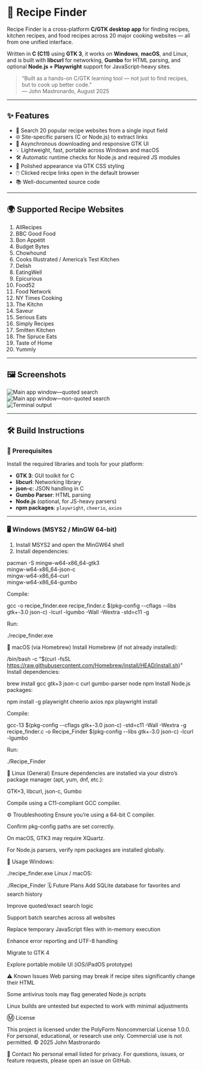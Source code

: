 # 🥘 Recipe Finder

Recipe Finder is a cross-platform **C/GTK desktop app** for finding recipes, kitchen recipes, and food recipes across 20 major cooking websites — all from one unified interface.  

Written in **C (C11)** using **GTK 3**, it works on **Windows**, **macOS**, and Linux, and is built with **libcurl** for networking, **Gumbo** for HTML parsing, and optional **Node.js + Playwright** support for JavaScript-heavy sites.

> “Built as a hands-on C/GTK learning tool — not just to find recipes, but to cook up better code.”  
> — John Mastronardo, August 2025

---

## ✨ Features

- 🔎 Search 20 popular recipe websites from a single input field  
- 🌐 Site-specific parsers (C or Node.js) to extract links  
- 🧵 Asynchronous downloading and responsive GTK UI  
- 💡 Lightweight, fast, portable across Windows and macOS  
- 🛠️ Automatic runtime checks for Node.js and required JS modules  
- 📜 Polished appearance via GTK CSS styling  
- 🖱️ Clicked recipe links open in the default browser  
- 📚 Well-documented source code  

---

## 🌍 Supported Recipe Websites

1. AllRecipes  
2. BBC Good Food  
3. Bon Appétit  
4. Budget Bytes  
5. Chowhound  
6. Cooks Illustrated / America’s Test Kitchen  
7. Delish  
8. EatingWell  
9. Epicurious  
10. Food52  
11. Food Network  
12. NY Times Cooking  
13. The Kitchn  
14. Saveur  
15. Serious Eats  
16. Simply Recipes  
17. Smitten Kitchen  
18. The Spruce Eats  
19. Taste of Home  
20. Yummly  

---

## 🖼️ Screenshots

![Main app window—quoted search](assets/Recipe_Finder_ScreenShot_1_App_Window_Quoted_Search.jpg)  
![Main app window—non-quoted search](assets/Recipe_Finder_ScreenShot_2_App_Window_NonQuoted_Search.jpg)  
![Terminal output](assets/Recipe_Finder_ScreenShot_3_Terminal_Window_Dialog.jpg)  

---

## 🛠️ Build Instructions

### 🔧 Prerequisites

Install the required libraries and tools for your platform:

- **GTK 3**: GUI toolkit for C  
- **libcurl**: Networking library  
- **json-c**: JSON handling in C  
- **Gumbo Parser**: HTML parsing  
- **Node.js** (optional, for JS-heavy parsers)  
- **npm packages**: `playwright`, `cheerio`, `axios`  

---

### 🖥️ Windows (MSYS2 / MinGW 64-bit)

1. Install MSYS2 and open the MinGW64 shell  
2. Install dependencies:

pacman -S mingw-w64-x86_64-gtk3 \
           mingw-w64-x86_64-json-c \
           mingw-w64-x86_64-curl \
           mingw-w64-x86_64-gumbo

Compile:

gcc -o recipe_finder.exe recipe_finder.c $(pkg-config --cflags --libs gtk+-3.0 json-c) -lcurl -lgumbo -Wall -Wextra -std=c11 -g

Run:

./recipe_finder.exe

🍏 macOS (via Homebrew)
Install Homebrew (if not already installed):


/bin/bash -c "$(curl -fsSL https://raw.githubusercontent.com/Homebrew/install/HEAD/install.sh)"
Install dependencies:


brew install gcc gtk+3 json-c curl gumbo-parser node npm
Install Node.js packages:


npm install -g playwright cheerio axios
npx playwright install

Compile:

gcc-13 $(pkg-config --cflags gtk+-3.0 json-c) -std=c11 -Wall -Wextra -g recipe_finder.c -o Recipe_Finder $(pkg-config --libs gtk+-3.0 json-c) -lcurl -lgumbo

Run:

./Recipe_Finder

🐧 Linux (General)
Ensure dependencies are installed via your distro’s package manager (apt, yum, dnf, etc.):

GTK+3, libcurl, json-c, Gumbo

Compile using a C11-compliant GCC compiler.

⚙️ Troubleshooting
Ensure you’re using a 64-bit C compiler.

Confirm pkg-config paths are set correctly.

On macOS, GTK3 may require XQuartz.

For Node.js parsers, verify npm packages are installed globally.

🚀 Usage
Windows:


./recipe_finder.exe
Linux / macOS:


./Recipe_Finder
🗓️ Future Plans
Add SQLite database for favorites and search history

Improve quoted/exact search logic

Support batch searches across all websites

Replace temporary JavaScript files with in-memory execution

Enhance error reporting and UTF-8 handling

Migrate to GTK 4

Explore portable mobile UI (iOS/iPadOS prototype)

⚠️ Known Issues
Web parsing may break if recipe sites significantly change their HTML

Some antivirus tools may flag generated Node.js scripts

Linux builds are untested but expected to work with minimal adjustments

Ⓜ️ License


This project is licensed under the PolyForm Noncommercial License 1.0.0.
For personal, educational, or research use only. Commercial use is not permitted.
© 2025 John Mastronardo

📧 Contact
No personal email listed for privacy.
For questions, issues, or feature requests, please open an issue on GitHub.


